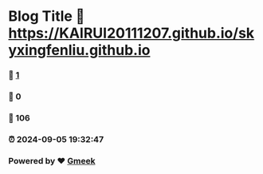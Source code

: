 # Blog Title :link: https://KAIRUI20111207.github.io/skyxingfenliu.github.io 
### :page_facing_up: [1](https://KAIRUI20111207.github.io/skyxingfenliu.github.io/tag.html) 
### :speech_balloon: 0 
### :hibiscus: 106 
### :alarm_clock: 2024-09-05 19:32:47 
### Powered by :heart: [Gmeek](https://github.com/Meekdai/Gmeek)
